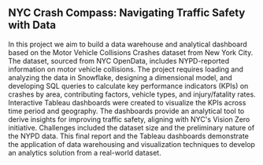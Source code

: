 ## NYC Crash Compass: Navigating Traffic Safety with Data
In this project we aim to build a data warehouse and analytical dashboard based on the Motor Vehicle Collisions Crashes dataset from New York City. The dataset, sourced from NYC OpenData, includes  NYPD-reported information on motor vehicle collisions.
The project requires loading and analyzing the data in Snowflake, designing a dimensional model, and developing SQL queries to calculate key performance indicators (KPIs) on crashes by area, contributing factors, vehicle types, and injury/fatality rates.
Interactive Tableau dashboards were created to visualize the KPIs across time period and geography. The dashboards provide an analytical tool to derive insights for improving traffic safety, aligning with NYC's Vision Zero initiative.
Challenges included the dataset size and the preliminary nature of the NYPD data. This final report and the Tableau dashboards demonstrate the application of data warehousing and visualization techniques to develop an analytics solution from a real-world dataset.
